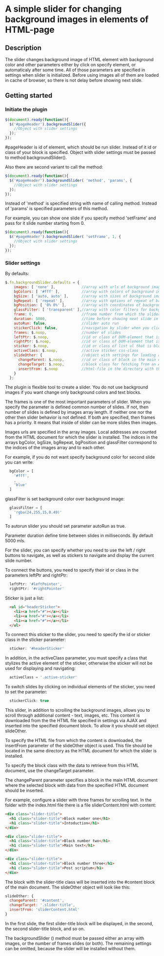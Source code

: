 # A simple slider for changing background images in elements of HTML-page

## Description
The slider changes background image of HTML element with background color and other parameters either by click on specify element, or automaticaly after some time. All of those parameters are specified in settings when slider is initialized. Before using images all of them are loaded in cache of browser, so there is not delay before showing next slide.

## Getting started
### Initiate the plugin
```javascript
$(document).ready(function(){
  $('#pageHeader').backgroundSlider({
    //Object with slider settings
  });
});
```
#pageHeader is id of element, which should be run slider. Instead of it id or class of your block is specified. Object with slider settings must be passed to method backgroundSlider().

Also there are second variant to call the method:
```javascript
$(document).ready(function(){
  $('#pageHeader').backgroundSlider( 'method', 'params', {
    //Object with slider settings
  });
});
```
Instead of 'method' is specified string with name of calling method. Instead of 'params' is specified parameters of this method.

For example, you can show one slide if you specify method 'setFrame' and pass for it slide number starting from 0.
```javascript
$(document).ready(function(){
  $('#pageHeader').backgroundSlider( 'setFrame', 1, {
    //Object with slider settings
  });
});
```
### Slider settings
By defaults:
```javascript
$.fn.backgroundSlider.defaults = {
    images: [ 'none' ],            //array with urls of background images; by default - background-image: none;
    bgColors: [ '#fff' ],          //array with colors of background images; by default - background-color: '#fff';
    bgSize: [ 'auto, auto' ],      //array with sizes of background images; by default - background-size: auto, auto;
    bgRepeat: [ 'repeat' ],        //array with options of repeat of background images; by default - background-repeat: repeat;
    bgPosition: [ '0% 0%' ],       //array with coordinates of background images; by default - background-position: 0% 0%;
    glassFilter: [ 'transparent' ],//array with color filters for background images; by default color is transparent;
    frame: 0,                      //frame number from which the slider should start working
    duration: 5000,                //time before showing next slide in milliseconds
    autoRun: false,                //slider auto run
    stickerClick: false,           //navigation by slider when you click on certan sticker
    frames: $.noop,                //number of slides
    leftPtr: $.noop,               //id or class of DOM-element that is left button for slider
    rightPtr: $.noop,              //id or class of DOM-element that is right button for slider
    sticker: $.noop,               //id or class of list ul that is block of stickers
    activeClass: $.noop,           //active sticker css-class
    slideOther: {                  //object with settings for loading addintional content inside of slider using AJAX 
      changeParent: $.noop,        //id or class of block in the main document where the content is inserted
      changeTarget: $.noop,        //block class for fetching from an AJAX-loaded document
      insertFrom: $.noop           //html-file in the directory with the main document, where to insert the content
    }
  };
```
The plugin is flexible tool to create a slider. You do not use background images if you want change only background colors and text blocks.

The frames is one of the most important parameters of slider. When you specify the parameter is defined common number of slides.
If not, then number of slides is defined by images array length. If neither one nor the other then slider behavior is not defined. If both are specified, then frames has a priority. It means that inside of slider can be more slides then images.

Images urls are specified in the array images. Local addresses are counted from the HTML document for which the slider is installed. The indices in the arrays bgColor, bgSize, bgRepeat, bgPosition and glassFilter correspond to the indices of the images array and to each other.

For example, if you do not want specify background color for second slide you can write:
```javascript
  bgColor = [
    '#fff',
    ,
    'blue'
  ]
```
glassFilter is set background color over background image:
```javascript
  glassFilter = [
    'rgba(24,255,15,0.49)'
  ]
```
To autorun slider you should set parameter autoRun as true.

Parameter duration define time between slides in milliseconds. By default 5000 mls.

For the slider, you can specify whether you need to use the left / right buttons to navigate, as well as stickers to navigate and display the current slide number. 

To connect the buttons, you need to specify their id or class in the parameters leftPtr and rightPtr:
```javascript
  leftPtr: '#leftPointer',
  rightPtr: '#rightPointer'
```
Sticker is just a list:
```html
  <ul id="headerSticker">
    <li><a href="#"></a></li>
    <li><a href="#"></a></li>
    <li><a href="#"></a></li>
  </ul>
```
To connect this sticker to the slider, you need to specify the id or sticker class in the sticker parameter:
```javascript
  sticker: '#headerSticker'
```
In addition, in the activeClass parameter, you must specify a class that stylizes the active element of the sticker, otherwise the sticker will not be used for displaying and navigating:
```javascript
  activeClass = '.active-sticker'
```
To switch slides by clicking on individual elements of the sticker, you need to set the parameter:
```javascript
  stickerClick: true
```
This slider, in addition to scrolling the background images, allows you to scroll through additional content - text, images, etc. This content is downloaded from the the HTML file specified in settings via AJAX and inserted into the specified document block. To allow it you should set object slideOther.

To specify the HTML file from which the content is downloaded, the insertFrom parameter of the slideOther object is used. This file should be located in the same directory as the HTML document for which the slider is installed.

To specify the block class with the data to retrieve from this HTML document, use the changeTarget parameter.

The changeParent parameter specifies a block in the main HTML document where the selected block with data from the specified HTML document should be inserted.

For example, configure a slider with three frames for scrolling text. In the folder with the index.html file there is a file sliderContent.html with content:
```html
<div class="slider-title">
  <h1 class="slider-title">Block number one</h1>
  <h1 class="slider-title">Intoduction</h1>
</div>

<div class="slider-title">
  <h1 class="slider-title">Block number two</h1>
  <h1 class="slider-title">Main text</h1>
</div>

<div class="slider-title">
  <h1 class="slider-title">Block number three</h1>
  <h1 class="slider-title">Post scriptum</h1>
</div>
```
The block with the slider-title class will be inserted into the #content block of the main document. The slideOther object will look like this:
```javascript
slideOther: {                  
  changeParent: '#content',        
  changeTarget: '.slider-title',        
  insertFrom: 'sliderContent.html'           
}
```
In the first slide, the first slider-title block will be displayed, in the second, the second slider-title block, and so on.

The backgroundSlider () method must be passed either an array with images, or the number of frames slides (or both). The remaining settings can be omitted, because the slider will be installed without them.

